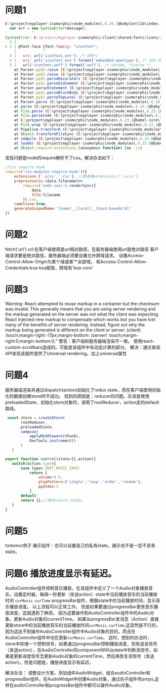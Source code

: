 # 问题1
```js
E:\project\myplayer-isomorphic\node_modules\.6.16.1@babylon\lib\index.js:4373
  var err = new SyntaxError(message);
            ^
SyntaxError: E:/project/myplayer-isomorphic/client/shared/fonts/icons/iconfont.css: Leading decorators must be attached to a class declaration (2:11)
  1 |
> 2 | @font-face {font-family: "iconfont";
    |            ^
  3 |   src: url('iconfont.eot'); /* IE9*/
  4 |   src: url('iconfont.eot') format('embedded-opentype'), /* IE6-IE8 */
  5 |   url('iconfont.woff') format('woff'), /* chrome, firefox */
    at Parser.pp$5.raise (E:\project\myplayer-isomorphic\node_modules\.6.16.1@babylon\lib\index.js:4373:13)
    at Parser.pp$5.raise (E:\project\myplayer-isomorphic\node_modules\.6.16.1@babylon\lib\index.js:4373:13)
    at Parser.pp$1.parseDecorators (E:\project\myplayer-isomorphic\node_modules\.6.16.1@babylon\lib\index.js:1888:10)
    at Parser.pp$1.parseStatement (E:\project\myplayer-isomorphic\node_modules\.6.16.1@babylon\lib\index.js:1773:10)
    at Parser.parseStatement (E:\project\myplayer-isomorphic\node_modules\.6.16.1@babylon\lib\index.js:5712:22)
    at Parser.pp$1.parseBlockBody (E:\project\myplayer-isomorphic\node_modules\.6.16.1@babylon\lib\index.js:2223:21)
    at Parser.pp$1.parseTopLevel (E:\project\myplayer-isomorphic\node_modules\.6.16.1@babylon\lib\index.js:1733:8)
    at Parser.parse (E:\project\myplayer-isomorphic\node_modules\.6.16.1@babylon\lib\index.js:1628:17)
    at parse (E:\project\myplayer-isomorphic\node_modules\.6.16.1@babylon\lib\index.js:7083:37)
    at File.parse (E:\project\myplayer-isomorphic\node_modules\.6.23.1@babel-core\lib\transformation\file\index.js:527:15)
    at File.parseCode (E:\project\myplayer-isomorphic\node_modules\.6.23.1@babel-core\lib\transformation\file\index.js:612:20)
    at E:\project\myplayer-isomorphic\node_modules\.6.23.1@babel-core\lib\transformation\pipeline.js:49:12
    at File.wrap (E:\project\myplayer-isomorphic\node_modules\.6.23.1@babel-core\lib\transformation\file\index.js:574:16)
    at Pipeline.transform (E:\project\myplayer-isomorphic\node_modules\.6.23.1@babel-core\lib\transformation\pipeline.js:47:17)
    at Object.transformFileSync (E:\project\myplayer-isomorphic\node_modules\.6.23.1@babel-core\lib\api\node.js:152:10)
    at compile (E:\project\myplayer-isomorphic\node_modules\.6.23.0@babel-register\lib\node.js:118:20)
    at loader (E:\project\myplayer-isomorphic\node_modules\.6.23.0@babel-register\lib\node.js:144:14)
    at Object.require.extensions.(anonymous function) [as .js]
```
发现问题是node的require解析不了css。解决办法如下：
```js
//Css require hook
require('css-modules-require-hook')({
    extensions:['.scss','.css'], //原本是extensions:['.scss'],
    preprocessCss:(data,filename)=>
        require('node-sass').renderSync({
            data,
            file:filename
        }).css,
    camelCase:true,
    generateScopedName:'[name]__[local]__[hash:base64:8]'
})
```
# 问题2
fetch('url') url:在客户端使用是url相对路径，在服务器端使用url是绝对路径
客户端请求要是绝对路径，服务器端必须要设置允许跨域请求。
设置Access-Control-Allow-Origin为某个域或者‘*’全部域，
和Access-Control-Allow-Credentials:true
koa框架，跨域有'koa-cors'

# 问题3
Warning: React attempted to reuse markup in a container but the checksum was invalid. This generally means that you are using server rendering and the markup generated on the server was not what the client was expecting. React injected new markup to compensate which works but you have lost many of the benefits of server rendering. Instead, figure out why the markup being generated is different on the client or server:
 (client) :touch;margin-right:-17px;margin-bottom:
 (server) :touch;margin-right:0;margin-bottom:0;"
 警告：客户端和服务器端渲染不一致。
 使用react-custom-scrollbars造成的。可能是该组件中有动态计算的部分。
 解决：通过查阅API发现该插件提供了Universal rendering。加上universal属性
# 问题4
 服务器端渲染并通过dispatch(action)初始化了redux state，而在客户端使用初始化的数据创建store时不成功。
 找到的原因是：reducer的问题。应该是使用preloadedState，初始化store对象时，调用了rootReducer，action走的default路线。
 ```js
  const store = createStore(
        rootReducer,
        preloadedState,
        compose(
            applyMiddleware(thunk),
            DevTools.instrument()
        )
    )

 export function control(state={},action){
    switch(action.type){
        case types.INIT_MUSIC_INFO:
            return {
                volume:0.5,
                playPattern:['single','loop','order','random'],
                ppIndex:1
            }
        default:
        return {};//改为return state;
    }
}
```

# 问题5
todomvc例子
展示组件：也可以设置自己的私有state。展示也不是一定不具有state。

# 问题6 播放进度显示有延迟。
AudioController组件控制音乐播放，在该组件中定义了一个Audio对象播放音乐。设置定时器，每隔一秒更新（发送action）state中当前播放音乐的当前播放时间       `curMusic.curTime`
progressBar组件，根据state中的当前播放时间，显示音乐播放进度。
以上流程可以正常工作。
但是如果要通过progressBar更改音乐播放进度，这就遇到了麻烦。
因为这要操作到AudioController组件中的Audio对象，更新Audio对象的currentTime。
如果从progressBar发消息（Action）直接更新store中的当前播放音乐的当前播放时间`curMusic.curTime`,这显然是不行的，因为这达不到操作AudioController组件中Audio对象的目的，而且在AudioController组件中也在更新`curMusic.curTime`。
这时，想到的办法时，store中存储一个控制信号，如果通过progressBar控制播放进度，则发送该信号（发送action），在AudioController的componentWillUpdate中判断该信号，如果是更新进度信号怎更新Audio对象的currentTime，然后再恢复该信号（发送action）。但是问题是，播放进度显示有延迟。

解决办法：
调整设计方案，添加组件AudioWidget，组合audioController和progressBar组件。在AudioWidget中创建Audio对象，通过向子组件传props,这样在audioController和progressBar组件中都可以操作Audio对象。


